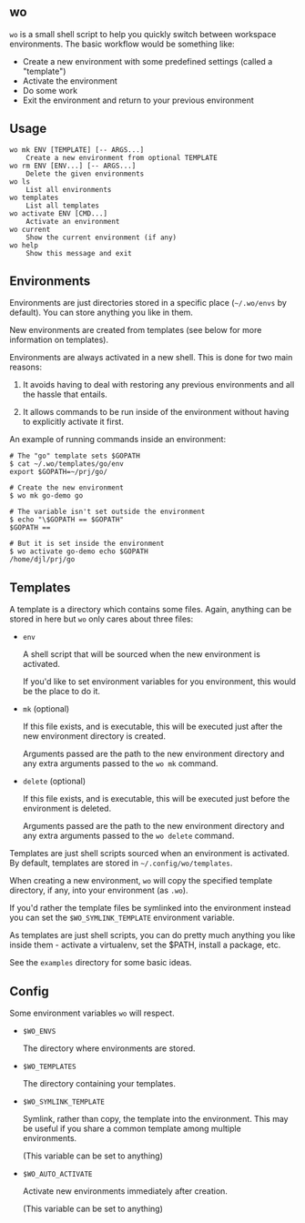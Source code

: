 wo
--

`wo` is a small shell script to help you quickly switch between
workspace environments. The basic workflow would be something like:

* Create a new environment with some predefined settings (called a "template")
* Activate the environment
* Do some work
* Exit the environment and return to your previous environment


## Usage

    wo mk ENV [TEMPLATE] [-- ARGS...]
        Create a new environment from optional TEMPLATE
    wo rm ENV [ENV...] [-- ARGS...]
        Delete the given environments
    wo ls
        List all environments
    wo templates
        List all templates
    wo activate ENV [CMD...]
        Activate an environment
    wo current
        Show the current environment (if any)
    wo help
        Show this message and exit


## Environments

Environments are just directories stored in a specific place
(`~/.wo/envs` by default). You can store anything you like in them.

New environments are created from templates (see below for more
information on templates).

Environments are always activated in a new shell. This is done for two
main reasons:

1. It avoids having to deal with restoring any previous environments
   and all the hassle that entails.

2. It allows commands to be run inside of the environment without
   having to explicitly activate it first.

An example of running commands inside an environment:

    # The "go" template sets $GOPATH
    $ cat ~/.wo/templates/go/env
    export $GOPATH=~/prj/go/
    
    # Create the new environment
    $ wo mk go-demo go
    
    # The variable isn't set outside the environment
    $ echo "\$GOPATH == $GOPATH"
    $GOPATH == 
    
    # But it is set inside the environment
    $ wo activate go-demo echo $GOPATH
    /home/djl/prj/go


## Templates

A template is a directory which contains some files. Again, anything
can be stored in here but `wo` only cares about three files:

* `env`

  A shell script that will be sourced when the new environment
  is activated.

  If you'd like to set environment variables for you environment, this
  would be the place to do it.

* `mk` (optional)

  If this file exists, and is executable, this will be executed just
  after the new environment directory is created.

  Arguments passed are the path to the new environment directory and
  any extra arguments passed to the `wo mk` command.

* `delete` (optional)

  If this file exists, and is executable, this will be executed just
  before the environment is deleted.

  Arguments passed are the path to the new environment directory and
  any extra arguments passed to the `wo delete` command.


Templates are just shell scripts sourced when an environment is
activated. By default, templates are stored in `~/.config/wo/templates`.

When creating a new environment, `wo` will copy the specified
template directory, if any, into your environment (as `.wo`).

If you'd rather the template files be symlinked into the environment
instead you can set the `$WO_SYMLINK_TEMPLATE` environment variable.

As templates are just shell scripts, you can do pretty much anything
you like inside them - activate a virtualenv, set the $PATH, install a
package, etc.

See the `examples` directory for some basic ideas.


## Config

Some environment variables `wo` will respect.


* `$WO_ENVS`

  The directory where environments are stored.

* `$WO_TEMPLATES`

  The directory containing your templates.

* `$WO_SYMLINK_TEMPLATE`

  Symlink, rather than copy, the template into the environment.
  This may be useful if you share a common template among multiple
  environments.

  (This variable can be set to anything)

* `$WO_AUTO_ACTIVATE`

  Activate new environments immediately after creation.

  (This variable can be set to anything)
